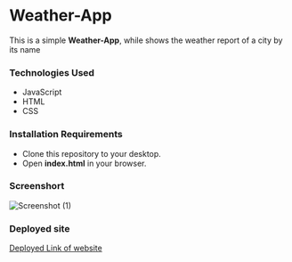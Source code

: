 # Weather-App

This is a simple **Weather-App**, while shows the weather report of a city by its name 

### Technologies Used

* JavaScript
* HTML
* CSS

### Installation Requirements

* Clone this repository to your desktop.
* Open **index.html** in your browser.


### Screenshort

![Screenshot (1)](https://user-images.githubusercontent.com/100186167/174087236-3c7e5d9c-16fb-4627-ba74-42a9d1824b0b.png)


### Deployed site

[Deployed Link of website](https://elaborate-pie-807f8a.netlify.app/)

